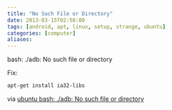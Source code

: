 ```yaml
---
title: "No Such File or Directory"
date: 2013-03-15T02:58:00
tags: [android, apt, linux, setup, strange, ubuntu]
categories: [computer]
aliases:
---
```


bash: ./adb: No such file or directory

<!--more-->

Fix:

```bash
apt-get install ia32-libs
```

via [ubuntu bash: ./adb: No such file or directory](http://ubuntuforums.org/showthread.php?t=1520697)
